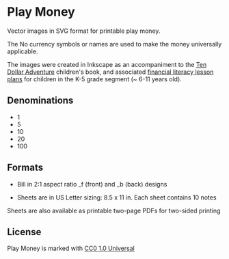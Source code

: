 # Play Money

Vector images in SVG format for printable play money. 

The No currency symbols or names are used to make the money universally applicable. 

The images were created in Inkscape as an accompaniment to the [Ten Dollar Adventure](https://tendollaradventure.com) children's book, and associated [financial literacy lesson plans](https://tendollaradventure.com/printables/) for children in the K-5 grade segment (~ 6-11 years old). 


## Denominations

+ 1
+ 5
+ 10
+ 20
+ 100

## Formats

+ Bill in 2:1 aspect ratio
  _f (front) and _b (back) designs

+ Sheets are in US Letter sizing: 8.5 x 11 in. 
  Each sheet contains 10 notes

Sheets are also available as printable two-page PDFs for two-sided printing

## License

Play Money is marked with [CC0 1.0 Universal](https://creativecommons.org/publicdomain/zero/1.0/?ref=chooser-v1)
